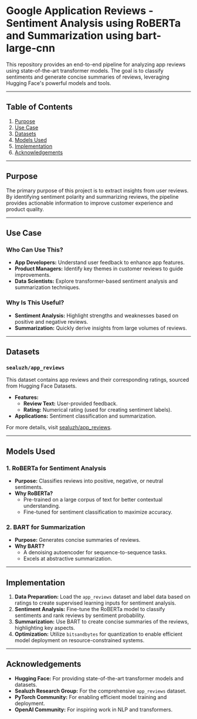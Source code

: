 # Google Application Reviews - Sentiment Analysis using RoBERTa and Summarization using bart-large-cnn

This repository provides an end-to-end pipeline for analyzing app reviews using state-of-the-art transformer models. The goal is to classify sentiments and generate concise summaries of reviews, leveraging Hugging Face's powerful models and tools.

---

## Table of Contents

1. [Purpose](#purpose)
2. [Use Case](#use-case)
3. [Datasets](#datasets)
4. [Models Used](#models-used)
5. [Implementation](#implementation)
6. [Acknowledgements](#acknowledgements)

---

## Purpose

The primary purpose of this project is to extract insights from user reviews. By identifying sentiment polarity and summarizing reviews, the pipeline provides actionable information to improve customer experience and product quality.

---

## Use Case

### Who Can Use This?
- **App Developers:** Understand user feedback to enhance app features.
- **Product Managers:** Identify key themes in customer reviews to guide improvements.
- **Data Scientists:** Explore transformer-based sentiment analysis and summarization techniques.

### Why Is This Useful?
- **Sentiment Analysis:** Highlight strengths and weaknesses based on positive and negative reviews.
- **Summarization:** Quickly derive insights from large volumes of reviews.

---

## Datasets

### `sealuzh/app_reviews`
This dataset contains app reviews and their corresponding ratings, sourced from Hugging Face Datasets.
- **Features:**
  - **Review Text:** User-provided feedback.
  - **Rating:** Numerical rating (used for creating sentiment labels).
- **Applications:** Sentiment classification and summarization.

For more details, visit [sealuzh/app_reviews](https://huggingface.co/datasets/sealuzh/app_reviews).

---

## Models Used

### 1. **RoBERTa for Sentiment Analysis**
- **Purpose:** Classifies reviews into positive, negative, or neutral sentiments.
- **Why RoBERTa?**
  - Pre-trained on a large corpus of text for better contextual understanding.
  - Fine-tuned for sentiment classification to maximize accuracy.

### 2. **BART for Summarization**
- **Purpose:** Generates concise summaries of reviews.
- **Why BART?**
  - A denoising autoencoder for sequence-to-sequence tasks.
  - Excels at abstractive summarization.

---

## Implementation

1. **Data Preparation:** Load the `app_reviews` dataset and label data based on ratings to create supervised learning inputs for sentiment analysis.
2. **Sentiment Analysis:** Fine-tune the RoBERTa model to classify sentiments and rank reviews by sentiment probability.
3. **Summarization:** Use BART to create concise summaries of the reviews, highlighting key aspects.
4. **Optimization:** Utilize `bitsandbytes` for quantization to enable efficient model deployment on resource-constrained systems.

---

## Acknowledgements

- **Hugging Face:** For providing state-of-the-art transformer models and datasets.
- **Sealuzh Research Group:** For the comprehensive `app_reviews` dataset.
- **PyTorch Community:** For enabling efficient model training and deployment.
- **OpenAI Community:** For inspiring work in NLP and transformers.
